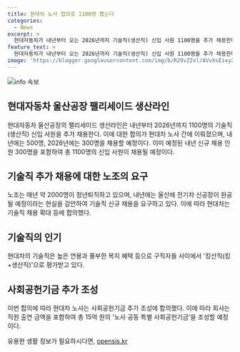 ```yaml
---
title: 현대차 노사 합의로 1100명 뽑는다
categories:
  - News
excerpt: >
  현대자동차가 내년부터 오는 2026년까지 기술직(생산직) 신입 사원 1100명을 추가 채용한다. 28일 현대차 노사는 임금협약 10차 교섭을 통해 내년 500명, 2026년 300명 등 800명을 채용하기로 합의했다. 이에 더해 이미 예정된 내년 신규 채용 인원 300명까지 합쳐 총 1100명을 채용할 예정이며, 이는 정년퇴직 및 울산 전기차 신공장 완공을 고려한 조치이다. 노사는 높은 연봉과 다양한 복지 혜택으로 유명한 현대차 기술직의 채용 확대를 요구했고, 노사는 사회공헌기금 추가 조성에도 합의했다.
feature_text: >
  현대자동차가 내년부터 오는 2026년까지 기술직(생산직) 신입 사원 1100명을 추가 채용한다. 28일 현대차 노사는 임금협약 10차 교섭을 통해 내년 500명, 2026년 300명 등 800명을 채용하기로 합의했다. 이에 더해 이미 예정된 내년 신규 채용 인원 300명까지 합쳐 총 1100명을 채용할 예정이며, 이는 정년퇴직 및 울산 전기차 신공장 완공을 고려한 조치이다. 노사는 높은 연봉과 다양한 복지 혜택으로 유명한 현대차 기술직의 채용 확대를 요구했고, 노사는 사회공헌기금 추가 조성에도 합의했다.
image: 'https://blogger.googleusercontent.com/img/b/R29vZ2xl/AVvXsEixyZcFfHzMRdzZMjFBmAUKJYCLCGyLL1o632UiGVXcaFdKo_bkvkuCioo0uUKlGfBVcT3P84aROyZIXSBEx3Aw5nCQ3pTgDom1WDC4m8eifvWiAmWEEVb4x6G_l8C0QH225ldMjyaFvpxGEBGNO37VmDTDMHGhJPq73UglMfDca1-0aw/s1600/blogspot.png'
---
```


<p><img src="https://blogger.googleusercontent.com/img/b/R29vZ2xl/AVvXsEixyZcFfHzMRdzZMjFBmAUKJYCLCGyLL1o632UiGVXcaFdKo_bkvkuCioo0uUKlGfBVcT3P84aROyZIXSBEx3Aw5nCQ3pTgDom1WDC4m8eifvWiAmWEEVb4x6G_l8C0QH225ldMjyaFvpxGEBGNO37VmDTDMHGhJPq73UglMfDca1-0aw/s1600/blogspot.png" alt="info 속보" /></p>

<h2 data-ke-size="size26">현대자동차 울산공장 팰리세이드 생산라인</h2>

<p data-ke-size="size16">현대자동차 울산공장의 팰리세이드 생산라인은 내년부터 2026년까지 1100명의 기술직(생산직) 신입 사원을 추가 채용한다. 이에 대한 합의가 현대차 노사 간에 이뤄졌으며, 내년에는 500명, 2026년에는 300명을 채용할 예정이다. 이미 예정된 내년 신규 채용 인원 300명을 포함하여 총 1100명의 신입 사원이 채용될 예정이다.</p>

<h2 data-ke-size="size26">기술직 추가 채용에 대한 노조의 요구</h2>

<p data-ke-size="size16">노조는 매년 약 2000명이 정년퇴직하고 있으며, 내년에는 울산에 전기차 신공장이 완공될 예정이라는 현실을 감안하여 기술직 신규 채용을 요구하고 있다. 이에 따라 현대차는 기술직 채용 확대 등에 합의했다.</p>

<h2 data-ke-size="size26">기술직의 인기</h2>

<p data-ke-size="size16">현대차의 기술직은 높은 연봉과 풍부한 복지 혜택 등으로 구직자들 사이에서 '킹산직(킹+생산직)'으로 평가받고 있다.</p>

<h2 data-ke-size="size26">사회공헌기금 추가 조성</h2>

<p data-ke-size="size16">이번 합의에 따라 현대차 노사는 사회공헌기금 추가 조성에 합의했다. 이에 따라 회사는 직원 출연 금액을 포함하여 총 15억 원의 '노사 공동 특별 사회공헌기금'을 조성할 예정이다.</p>
유용한 생활 정보가 필요하시다면, <a href="https://opensis.kr" rel="dofollow">opensis.kr</a>


